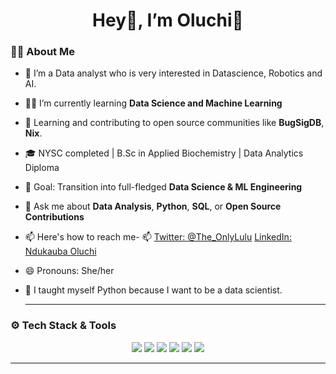  <h1 align="center">Hey👋, I’m Oluchi🎀</h1>

### 👩‍💻 About Me
- 👀 I’m a Data analyst who is very interested in Datascience, Robotics and AI.
- 👩‍💻 I’m currently learning **Data Science and Machine Learning**
- 🌱 Learning and contributing to open source communities like **BugSigDB**, **Nix**.
- 🎓 NYSC completed | B.Sc in Applied Biochemistry | Data Analytics Diploma
- 🧠 Goal: Transition into full-fledged **Data Science & ML Engineering**
- 💬 Ask me about **Data Analysis**, **Python**, **SQL**, or **Open Source Contributions**
- 📫 Here's how to reach me- 📫 [Twitter: @The_OnlyLulu](https://twitter.com/The_OnlyLulu) [LinkedIn: Ndukauba Oluchi](https://www.linkedin.com/in/ndukauba-oluchi)
- 😄 Pronouns: She/her
- 🤖 I taught myself Python because I want to be a data scientist.
  
  ---

### ⚙️ Tech Stack & Tools
<p align="center">
  <img src="https://img.shields.io/badge/Python-3776AB?style=for-the-badge&logo=python&logoColor=white" />
  <img src="https://img.shields.io/badge/Power%20BI-F2C811?style=for-the-badge&logo=powerbi&logoColor=white" />
  <img src="https://img.shields.io/badge/Tableau-E97627?style=for-the-badge&logo=tableau&logoColor=white" />
  <img src="https://img.shields.io/badge/PostgreSQL-4169E1?style=for-the-badge&logo=postgresql&logoColor=white" />
  <img src="https://img.shields.io/badge/Pandas-150458?style=for-the-badge&logo=pandas&logoColor=white" />
  <img src="https://img.shields.io/badge/Jupyter-F37626?style=for-the-badge&logo=jupyter&logoColor=white" />
</p>

---


<!---
OluchiTheAnalyst/OluchiTheAnalyst is a ✨ special ✨ repository because its `README.md` (this file) appears on your GitHub profile.
You can click the Preview link to take a look at your changes.
--->
